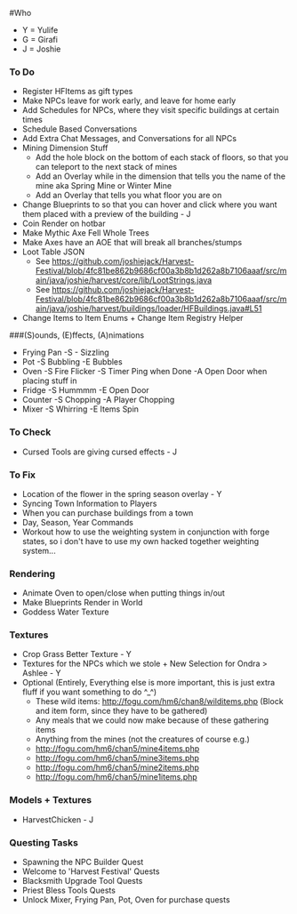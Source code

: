 #Who
- Y = Yulife
- G = Girafi
- J = Joshie

### To Do
- Register HFItems as gift types
- Make NPCs leave for work early, and leave for home early
- Add Schedules for NPCs, where they visit specific buildings at certain times
- Schedule Based Conversations
- Add Extra Chat Messages, and Conversations for all NPCs
- Mining Dimension Stuff
    - Add the hole block on the bottom of each stack of floors, so that you can teleport to the next stack of mines
    - Add an Overlay while in the dimension that tells you the name of the mine aka Spring Mine or Winter Mine
    - Add an Overlay that tells you what floor you are on
- Change Blueprints to so that you can hover and click where you want them placed with a preview of the building - J
- Coin Render on hotbar
- Make Mythic Axe Fell Whole Trees
- Make Axes have an AOE that will break all branches/stumps
- Loot Table JSON
    - See https://github.com/joshiejack/Harvest-Festival/blob/4fc81be862b9686cf00a3b8b1d262a8b7106aaaf/src/main/java/joshie/harvest/core/lib/LootStrings.java
    - See https://github.com/joshiejack/Harvest-Festival/blob/4fc81be862b9686cf00a3b8b1d262a8b7106aaaf/src/main/java/joshie/harvest/buildings/loader/HFBuildings.java#L51
- Change Items to Item Enums + Change Item Registry Helper

###(S)ounds, (E)ffects, (A)nimations
- Frying Pan
    -S - Sizzling
- Pot
    -S Bubbling
    -E Bubbles
- Oven
    -S Fire Flicker
    -S Timer Ping when Done
    -A Open Door when placing stuff in
- Fridge
    -S Hummmm
    -E Open Door
- Counter
    -S Chopping
    -A Player Chopping
- Mixer
    -S Whirring
    -E Items Spin

### To Check
- Cursed Tools are giving cursed effects - J

### To Fix
- Location of the flower in the spring season overlay - Y
- Syncing Town Information to Players
- When you can purchase buildings from a town
- Day, Season, Year Commands
- Workout how to use the weighting system in conjunction with forge states, so i don't have to use my own hacked together weighting system...

### Rendering
- Animate Oven to open/close when putting things in/out
- Make Blueprints Render in World
- Goddess Water Texture

### Textures
- Crop Grass Better Texture - Y
- Textures for the NPCs which we stole + New Selection for Ondra > Ashlee - Y
- Optional (Entirely, Everything else is more important, this is just extra fluff if you want something to do ^_^)
    - These wild items: http://fogu.com/hm6/chan8/wilditems.php (Block and item form, since they have to be gathered)
    - Any meals that we could now make because of these gathering items
    - Anything from the mines (not the creatures of course e.g.)
    - http://fogu.com/hm6/chan5/mine4items.php
    - http://fogu.com/hm6/chan5/mine3items.php
    - http://fogu.com/hm6/chan5/mine2items.php
    - http://fogu.com/hm6/chan5/mine1items.php

### Models + Textures
- HarvestChicken - J

### Questing Tasks
- Spawning the NPC Builder Quest
- Welcome to 'Harvest Festival' Quests
- Blacksmith Upgrade Tool Quests
- Priest Bless Tools Quests
- Unlock Mixer, Frying Pan, Pot, Oven for purchase quests
